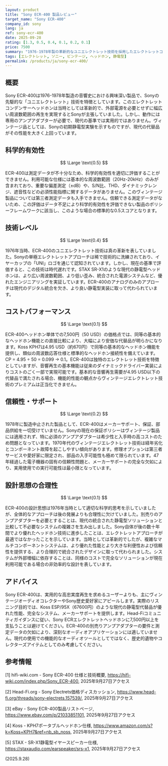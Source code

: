 ```yaml
---
layout: product
title: "Sony ECR-400 製品レビュー"
target_name: "Sony ECR-400"
company_id: sony
lang: ja
ref: sony-ecr-400
date: 2025-09-28
rating: [1.3, 0.5, 0.4, 0.1, 0.2, 0.1]
price: 7500
summary: "1976-1978年製の革新的なユニエレクトレット技術を採用したエレクトレットコンデンサーヘッドホン。専用アンプアダプターが必要で、現代における実用性は限定的"
tags: [エレクトレット, ソニー, ビンテージ, ヘッドホン, 静電型]
permalink: /products/ja/sony-ecr-400/
---
```

## 概要

Sony ECR-400は1976-1978年製造の音響史における興味深い製品で、Sonyの先駆的な「ユニエレクトレット」技術を特徴としています。このエレクトレットコンデンサーヘッドホンは当時としては革新的で、外部電源を必要とせずに幅広い周波数範囲の再生を実現するとSonyが主張していました。しかし、動作には専用のアンプアダプターが必要で、現代の基準では実用的ではありません。ヴィンテージ品としては、Sonyの初期静電型実験を示すものですが、現代の代替品がその性能を大きく上回っています。

## 科学的有効性

$$ \Large \text{0.5} $$

ECR-400は測定データが不十分なため、科学的有効性を適切に評価することができません。利用可能な仕様には基本的な周波数範囲（20Hz-20kHz）のみが含まれており、重要な偏差測定（±dB）や、S/N比、THD、ダイナミックレンジ、遮音性などの必須性能指標に関するデータがありません。このヴィンテージ製品については第三者測定データも入手できません。信頼できる測定データがないため、この評価はデータ不足により科学的有効性を評価できない製品のポリシーフレームワークに該当し、このような場合の標準的な0.5スコアとなります。

## 技術レベル

$$ \Large \text{0.4} $$

1976年当時、ECR-400のユニエレクトレット技術は真の革新を表していました。Sonyの単極エレクトレットアプローチは稀で技術的に洗練されており、イヤーカップの「UNI」ロゴを通じて認知されています。しかし、現在の基準で評価すると、この技術は時代遅れです。STAX SR-X1のような現代の静電型ヘッドホンは、より広い周波数範囲、より低い歪み、統合された電源システムなど、優れたエンジニアリングを実証しています。ECR-400のアナログのみのアプローチは現代のデジタル統合を欠き、より良い静電型実装に取って代わられています。

## コストパフォーマンス

$$ \Large \text{0.1} $$

ECR-400ヘッドホン単体での7,500円（50 USD）の価格点では、同等の基本的なヘッドホン機能との直接比較により、大幅により安価な代替品が明らかになります。Koss KPH7は4.95 USD（約670円）で同等の基本的なヘッドホン機能を提供し、類似の周波数応答仕様と標準的なヘッドホン接続性を備えています。CP = 4.95 ÷ 50 = 0.099 → 0.1。ECR-400は独特のエレクトレット技術を特徴としていますが、音響再生の基本機能は従来のダイナミックドライバー実装によりコストのごく一部で実現可能です。基本的な音響再生需要が4.95 USD以下の代替品で満たされる場合、機能的性能の観点からヴィンテージエレクトレット技術のプレミアムは正当化できません。

## 信頼性・サポート

$$ \Large \text{0.2} $$

1978年に製造中止された製品として、ECR-400はメーカーサポート、保証、部品供給を一切受けていません。Sonyの現在の保証ポリシーはヴィンテージ製品には適用されず、特に必須のアンプアダプターは希少性と入手時の高コストのため問題となっています。1970年代のヴィンテージエレクトレット技術は経年劣化とコンポーネント故障を起こしやすい傾向があります。修理オプションは第三者サービスや愛好家に限定され、部品の入手可能性も極めて限られています。47年経過した電子機器の固有の信頼性問題と、メーカーサポートの完全な欠如により、実用使用での実行可能性は最小限となっています。

## 設計思想の合理性

$$ \Large \text{0.1} $$

ECR-400の設計思想は1976年当時として適切な科学的思考を示していましたが、全体的なアプローチは後の発展よりも合理性に欠けていました。別売りのアンプアダプターを必要とすることは、現代の統合された静電型ソリューションと比較して不必要なシステムの複雑さを生み出しました。Sony自体が後の数十年間でより優れたヘッドホン技術に進歩したことは、エレクトレットアプローチが最適ではなかったことを示しています。当時としては革新的でしたが、複雑なマルチコンポーネントシステムは、より優れた性能とより大きな利便性および信頼性を提供する、より合理的で統合されたデザインに取って代わられました。システムが外部増幅に依存することは、同様のコストで完全なソリューションが現在利用可能である場合の非効率的な設計を表しています。

## アドバイス

Sony ECR-400は、実用的な高忠実度再生を求めるユーザーよりも、主にヴィンテージオーディオコレクターやSony歴史愛好家にアピールします。実際のリスニング目的では、Koss ESP/95X（67600円）のような現代の静電型代替品が優れた性能、完全なシステム、メーカーサポートを提供します。Head-Fiコミュニティガイダンスに従い、Sony ECRエレクトレットヘッドホンに7,500円以上を支払うことは避けてください。ECR-400の別売りアンプアダプターの要件と測定データの欠如により、深刻なオーディオアプリケーションには適していません。現代の使用での機能的なオーディオツールとしてではなく、歴史的遺物やコレクターズアイテムとしてのみ考慮してください。

## 参考情報

[1] hifi-wiki.com - Sony ECR-400 仕様と技術概要, https://hifi-wiki.com/index.php/Sony_ECR-400, 2025年9月27日アクセス

[2] Head-Fi.org - Sony Electrets価格ディスカッション, https://www.head-fi.org/threads/sony-electrets.157539/, 2025年9月27日アクセス

[3] eBay - Sony ECR-400製品リストページ, https://www.ebay.com/p/21033851101, 2025年9月27日アクセス

[4] Koss - KPH7ポータブルヘッドホン仕様, https://www.amazon.com/s?k=Koss+KPH7&ref=nb_sb_noss, 2025年9月27日アクセス

[5] STAX - SR-X1静電型イヤースピーカー仕様, https://staxaudio.com/earspeaker/srs-x1, 2025年9月27日アクセス

(2025.9.28)